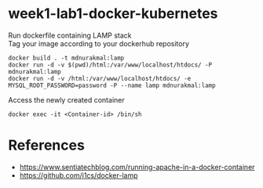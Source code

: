 # week1-lab1-docker-kubernetes
Run dockerfile containing LAMP stack </br>
Tag your image according to your dockerhub repository

```shell
docker build . -t mdnurakmal:lamp
docker run -d -v $(pwd)/html:/var/www/localhost/htdocs/ -P mdnurakmal:lamp
docker run -d -v /html:/var/www/localhost/htdocs/ -e MYSQL_ROOT_PASSWORD=password -P --name lamp mdnurakmal:lamp
```
Access the newly created container
```shell
docker exec -it <Container-id> /bin/sh
```


# References
* https://www.sentiatechblog.com/running-apache-in-a-docker-container
* https://github.com/j1cs/docker-lamp
